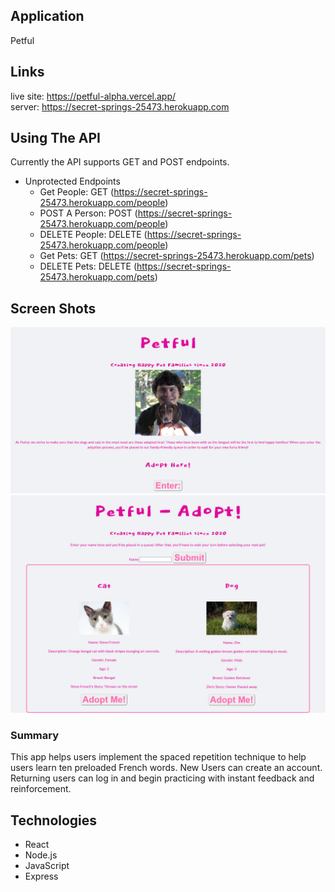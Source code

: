 ## Application
Petful

## Links
live site: https://petful-alpha.vercel.app/<br />
server: https://secret-springs-25473.herokuapp.com

## Using The API
Currently the API supports GET and POST endpoints.

- Unprotected Endpoints<br />
  + Get People: GET (https://secret-springs-25473.herokuapp.com/people)<br />
  + POST A Person: POST (https://secret-springs-25473.herokuapp.com/people)<br />
  + DELETE People: DELETE (https://secret-springs-25473.herokuapp.com/people)<br />
  + Get Pets: GET (https://secret-springs-25473.herokuapp.com/pets)<br />
  + DELETE Pets: DELETE (https://secret-springs-25473.herokuapp.com/pets)<br />

## Screen Shots
![Landing](images/LandingPage.png)<br />
![AdoptPage](images/AdoptPage.png)

### Summary
This app helps users implement the spaced repetition technique to help users learn ten preloaded French words.
New Users can create an account. Returning users can log in and begin practicing with instant feedback and
reinforcement.

## Technologies
  - React
  - Node.js
  - JavaScript
  - Express
